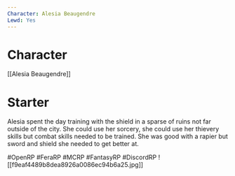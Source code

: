 ```yaml
---
Character: Alesia Beaugendre
Lewd: Yes
---
```

# Character
[[Alesia Beaugendre]]

# Starter
Alesia spent the day training with the shield in a sparse of ruins not far outside of the city. She could use her sorcery, she could use her thievery skills but combat skills needed to be trained. She was good with a rapier but sword and shield she needed to get better at.

#OpenRP #FeraRP #MCRP #FantasyRP #DiscordRP
![[f9eaf4489b8dea8926a0086ec94b6a25.jpg]]